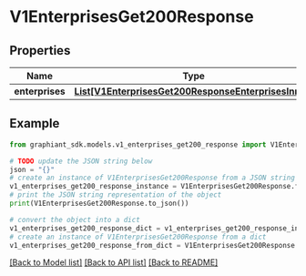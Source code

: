 # V1EnterprisesGet200Response


## Properties

Name | Type | Description | Notes
------------ | ------------- | ------------- | -------------
**enterprises** | [**List[V1EnterprisesGet200ResponseEnterprisesInner]**](V1EnterprisesGet200ResponseEnterprisesInner.md) |  | [optional] 

## Example

```python
from graphiant_sdk.models.v1_enterprises_get200_response import V1EnterprisesGet200Response

# TODO update the JSON string below
json = "{}"
# create an instance of V1EnterprisesGet200Response from a JSON string
v1_enterprises_get200_response_instance = V1EnterprisesGet200Response.from_json(json)
# print the JSON string representation of the object
print(V1EnterprisesGet200Response.to_json())

# convert the object into a dict
v1_enterprises_get200_response_dict = v1_enterprises_get200_response_instance.to_dict()
# create an instance of V1EnterprisesGet200Response from a dict
v1_enterprises_get200_response_from_dict = V1EnterprisesGet200Response.from_dict(v1_enterprises_get200_response_dict)
```
[[Back to Model list]](../README.md#documentation-for-models) [[Back to API list]](../README.md#documentation-for-api-endpoints) [[Back to README]](../README.md)



